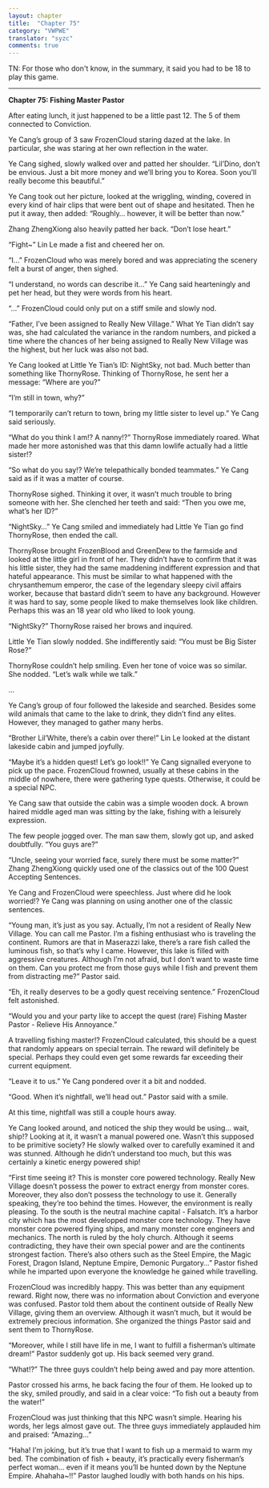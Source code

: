 ```yaml
---
layout: chapter
title:  "Chapter 75"
category: "VWPWE"
translator: "syzc"
comments: true
---
```


TN: For those who don't know, in the summary, it said you had to be 18 to play this game.

---

**Chapter 75: Fishing Master Pastor**
 
After eating lunch, it just happened to be a little past 12. The 5 of them connected to Conviction.
 
Ye Cang’s group of 3 saw FrozenCloud staring dazed at the lake. In particular, she was staring at her own reflection in the water.
 
Ye Cang sighed, slowly walked over and patted her shoulder. “Lil’Dino, don’t be envious. Just a bit more money and we’ll bring you to Korea. Soon you’ll really become this beautiful.”
 
Ye Cang took out her picture, looked at the wriggling, winding, covered in every kind of hair clips that were bent out of shape and hesitated. Then he put it away, then added: “Roughly… however, it will be better than now.”
 
Zhang ZhengXiong also heavily patted her back. “Don’t lose heart.”
 
“Fight~” Lin Le made a fist and cheered her on.
 
“I…” FrozenCloud who was merely bored and was appreciating the scenery felt a burst of anger, then sighed.
 
“I understand, no words can describe it...” Ye Cang said hearteningly and pet her head, but they were words from his heart.
 
“...” FrozenCloud could only put on a stiff smile and slowly nod.
 
“Father, I’ve been assigned to Really New Village.” What Ye Tian didn’t say was, she had calculated the variance in the random numbers, and picked a time where the chances of her being assigned to Really New Village was the highest, but her luck was also not bad. 
 
Ye Cang looked at Little Ye Tian’s ID: NightSky, not bad. Much better than something like ThornyRose. Thinking of ThornyRose, he sent her a message: “Where are you?”
 
“I’m still in town, why?”
 
“I temporarily can’t return to town, bring my little sister to level up.” Ye Cang said seriously.
 
“What do you think I am!? A nanny!?” ThornyRose immediately roared. What made her more astonished was that this damn lowlife actually had a little sister!?
 
“So what do you say!? We’re telepathically bonded teammates.” Ye Cang said as if it was a matter of course. 
 
ThornyRose sighed. Thinking it over, it wasn’t much trouble to bring someone with her. She clenched her teeth and said: “Then you owe me, what’s her ID?”
 
“NightSky…” Ye Cang smiled and immediately had Little Ye Tian go find ThornyRose, then ended the call.
 
ThornyRose brought FrozenBlood and GreenDew to the farmside and looked at the little girl in front of her. They didn’t have to confirm that it was his little sister, they had the same maddening indifferent expression and that hateful appearance. This must be similar to what happened with the chrysanthemum emperor, the case of the legendary sleepy civil affairs worker, because that bastard didn’t seem to have any background. However it was hard to say, some people liked to make themselves look like children. Perhaps this was an 18 year old who liked to look young.
 
“NightSky?” ThornyRose raised her brows and inquired.
 
Little Ye Tian slowly nodded. She indifferently said: “You must be Big Sister Rose?”
 
ThornyRose couldn’t help smiling. Even her tone of voice was so similar. She nodded. “Let’s walk while we talk.”
 
...
 
Ye Cang’s group of four followed the lakeside and searched. Besides some wild animals that came to the lake to drink, they didn’t find any elites. However, they managed to gather many herbs.
 
“Brother Lil’White, there’s a cabin over there!” Lin Le looked at the distant lakeside cabin and jumped joyfully.
 
“Maybe it’s a hidden quest! Let’s go look!!” Ye Cang signalled everyone to pick up the pace. FrozenCloud frowned, usually at these cabins in the middle of nowhere, there were gathering type quests. Otherwise, it could be a special NPC.
 
Ye Cang saw that outside the cabin was a simple wooden dock. A brown haired middle aged man was sitting by the lake, fishing with a leisurely expression. 
 
The few people jogged over. The man saw them, slowly got up, and asked doubtfully. “You guys are?”
 
“Uncle, seeing your worried face, surely there must be some matter?” Zhang ZhengXiong quickly used one of the classics out of the 100 Quest Accepting Sentences.
 
Ye Cang and FrozenCloud were speechless. Just where did he look worried!? Ye Cang was planning on using another one of the classic sentences.
 
“Young man, it’s just as you say. Actually, I’m not a resident of Really New Village. You can call me Pastor. I’m a fishing enthusiast who is traveling the continent. Rumors are that in Maserazzi lake, there’s a rare fish called the luminous fish, so that’s why I came. However, this lake is filled with aggressive creatures. Although I’m not afraid, but I don’t want to waste time on them. Can you protect me from those guys while I fish and prevent them from distracting me?” Pastor said.
 
“Eh, it really deserves to be a godly quest receiving sentence.” FrozenCloud felt astonished.
 
“Would you and your party like to accept the quest (rare) Fishing Master Pastor - Relieve His Annoyance.”
 
A travelling fishing master!? FrozenCloud calculated, this should be a quest that randomly appears on special terrain. The reward will definitely be special. Perhaps they could even get some rewards far exceeding their current equipment.
 
“Leave it to us.” Ye Cang pondered over it a bit and nodded.
 
“Good. When it’s nightfall, we’ll head out.” Pastor said with a smile.
 
At this time, nightfall was still a couple hours away.
 
Ye Cang looked around, and noticed the ship they would be using… wait, ship!? Looking at it, it wasn’t a manual powered one. Wasn’t this supposed to be primitive society? He slowly walked over to carefully examined it and was stunned. Although he didn’t understand too much, but this was certainly a kinetic energy powered ship!
 
“First time seeing it? This is monster core powered technology. Really New Village doesn’t possess the power to extract energy from monster cores. Moreover, they also don’t possess the technology to use it. Generally speaking, they’re too behind the times. However, the environment is really pleasing. To the south is the neutral machine capital - Falsatch. It’s a harbor city which has the most developped monster core technology. They have monster core powered flying ships, and many monster core engineers and mechanics. The north is ruled by the holy church. Although it seems contradicting, they have their own special power and are the continents strongest faction. There’s also others such as the Steel Empire, the Magic Forest, Dragon Island, Neptune Empire, Demonic Purgatory…” Pastor fished while he imparted upon everyone the knowledge he gained while travelling.
 
FrozenCloud was incredibly happy. This was better than any equipment reward. Right now, there was no information about Conviction and everyone was confused. Pastor told them about the continent outside of Really New Village, giving them an overview. Although it wasn’t much, but it would be extremely precious information. She organized the things Pastor said and sent them to ThornyRose.
 
“Moreover, while I still have life in me, I want to fulfill a fisherman’s ultimate dream!” Pastor suddenly got up. His back seemed very grand.
 
“What!?” The three guys couldn’t help being awed and pay more attention.
 
Pastor crossed his arms, he back facing the four of them. He looked up to the sky, smiled proudly, and said in a clear voice: “To fish out a beauty from the water!”
 
FrozenCloud was just thinking that this NPC wasn’t simple. Hearing his words, her legs almost gave out. The three guys immediately applauded him and praised: “Amazing...”
 
“Haha! I’m joking, but it’s true that I want to fish up a mermaid to warm my bed. The combination of fish + beauty, it’s practically every fisherman’s perfect woman... even if it means you’ll be hunted down by the Neptune Empire. Ahahaha~!!” Pastor laughed loudly with both hands on his hips.

